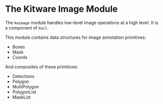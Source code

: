 # The Kitware Image Module

The `kwimage` module handles low-level image operations at a high level.
It is a component of `kwil`.


This module contains data structures for image annotation primitives:

* Boxes
* Mask
* Coords

And composites of these primitives:

* Detections
* Polygon
* MultiPolygon
* PolygonList
* MaskList

